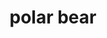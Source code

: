 ---
layout: smileys&emotion
title: polar bear
emoji: polar_bear
permalink: 🐻‍❄️.html
image: assets/img/3moji/polar_bear.png
---